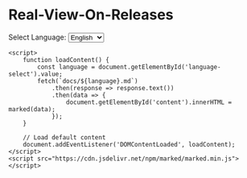 <!DOCTYPE html>
<html lang="en">
<head>
    <meta charset="UTF-8">
    <meta name="viewport" content="width=device-width, initial-scale=1.0">
    <title>Real-View-On-Releases</title>
</head>
<body>
    <h1>Real-View-On-Releases</h1>
    <label for="language-select">Select Language:</label>
    <select id="language-select" onchange="loadContent()">
        <option value="en" selected>English</option>
        <option value="es">Español</option>
    </select>
    <div id="content"></div>

    <script>
        function loadContent() {
            const language = document.getElementById('language-select').value;
            fetch(`docs/${language}.md`)
                .then(response => response.text())
                .then(data => {
                    document.getElementById('content').innerHTML = marked(data);
                });
        }

        // Load default content
        document.addEventListener('DOMContentLoaded', loadContent);
    </script>
    <script src="https://cdn.jsdelivr.net/npm/marked/marked.min.js"></script>
</body>
</html>

